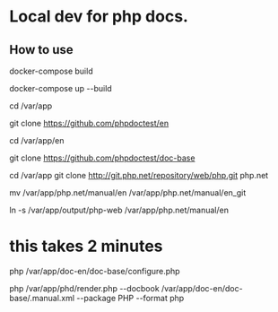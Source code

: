 


# Local dev for php docs.


## How to use


docker-compose build

docker-compose up --build

cd /var/app

git clone https://github.com/phpdoctest/en

cd /var/app/en

git clone https://github.com/phpdoctest/doc-base

cd /var/app
git clone http://git.php.net/repository/web/php.git php.net

mv /var/app/php.net/manual/en /var/app/php.net/manual/en_git

ln -s /var/app/output/php-web /var/app/php.net/manual/en

# this takes 2 minutes
php /var/app/doc-en/doc-base/configure.php



php /var/app/phd/render.php --docbook /var/app/doc-en/doc-base/.manual.xml --package PHP --format php






